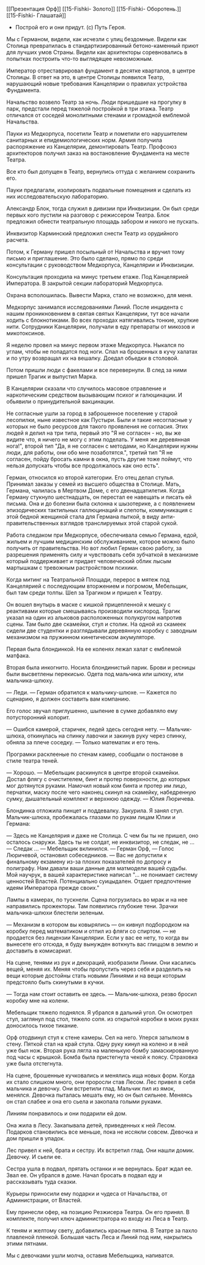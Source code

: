 [[Презентация Орф]] 
 [[15-Fishki- Золото]] 
 [[15-Fishki- Оборотень.]]  
 [[15-Fishki- Глашатай]]
 
- Построй его и они придут.
(с) Путь Героя.

Мы с Германом, видели, как исчезли с улиц бездомные. Видели как Столица превратилась в стандартизированный бетоно-каменный приют для лучших умов Страны. Видели как архитекторы соревновались в попытках построить что-то выглядящее невозможным.

Император отреставрировал фундамент в десятке кварталов, в центре Столицы. В ответ на это, в центре Столицы появился Театр, нарушающий новые требования Канцелярии о правилах устройства Фундамента. 

Начальство возвело Театр за ночь. Люди пришедшие на прогулку в парк, предстали перед тяжелой постройкой в три этажа. Театр отличался от соседей монолитными стенами и громадной емблемой Начальства.

Пауки из Медкорпуса, посетили Театр и пометили его нарушителем санитарных и епидемиологических норм. Армия получила распоряжение из Канцелярии, демонтировать Театр. Профсоюз архитекторов получил заказ на востановление Фундамента на месте Театра.

Все кто был допущен в Театр, вернулись оттуда с желанием сохранить его. 

Пауки предлагали, изолировать подвальные помещения и сделать из них исследовательскую лабораторию. 

Александр Блок, тогда служил в дивизии при Инквизиции. Он был среди первых кого пустили на разговор с режиссером Театра. Блок предложил обнести театральную площадь забором и никого не пускать.

Инквизитор Карминский предложил снести Театр из орудийного расчета.

Потом, к Герману пришел посыльный от Начальства и вручил тому письмо и приглашение. Это было сделано, прямо по среди консультации с руководством Медкорпуса, Канцелярии и Инквизиции.

Консультация проходила на минус третьем етаже. Под Канцелярией Императора. В закрытой секции лабораторий Медкорпуса.

Охрана всполошилась. Вывести Марка, стало не возможно, для меня. 

Медкорпус занимался исследованиями Линий. После инцидента с нашим проникновением в святая святых Канцелярии, тут все начали ходить с блокнотиками. Во всех проходах натягивались тонкие, хрупкие нити. Сотрудники Канцелярии, получали в еду препараты от микозов и микотоксинов.

Я неделю провел на минус первом этаже Медкорпуса. Ныкался по углам, чтобы не попадатся под ноги. Спал на брошенных в кучу халатах и по утру возвращал их на вешалку. Доедал обьедки в столовой. 

Потом пришли люди с факелами и все перевернули. В след за ними пришел Трагик и выпустил Марка.

В Канцелярии сказали что случилось масовое отравление и наркотическим средством вызывающим психог и галюцинации. И обьявили о принудительной вакцинации.

Не согласные ушли за город в заброшенное поселение у старой лесопилки, ныне известное как Пустыри. Были и такие несогласные у которых не было ресурсов для такого проявления не согласия. Этих людей я делил на три типа, первый это "Я не согласен - но, вы же видите что, я ничего не могу с этим поделать. У меня же деревянная нога!", второй тип "Да, я не согласен с методами, но Канцелярии нужны люди, для работы, они обо мне позаботятся.", третий тип "Я не согласен, пойду бросать камни в окна, пусть другие тоже поймут, что нельзя допускать чтобы все продолжалось как оно есть".

Герман, относился ко второй категории. Его отец делал стулья. Принимал заказы у семей из высшего общества в Столице. Мать, Германа, чалилась в Мертвом Доме, с его двенадцатилетия. Когда Герману стукнуло шестнадцать, он перестал ее навещать и писать ей письма. Она и до болезни была склонна к шызотерике, а с появлением эпизодических тактильных галлюцинаций и слепоты, коммуникация с этой бедной женщиной стала для Германа пыткой, в виду анти-правительственных взглядов транслируемых этой старой сукой.

Работа следаком при Медкорпусе, обеспечивала семью Германа, едой, жильем и лучшим медицинским обслуживанием, которое можно было получить от правительства. Но вот любил Герман свою работу, за разрешения применять силу и чувствовать себя зубчаткой в механизме который поддерживает и придает человеческий облик лысым мартышкам с тревожным растройством психики.

Когда митинг на Театральной Площади, перерос в мятеж под Канцелярией с последующим вторжением и погромом, Мебельщик, был там среди толпы. Шел за Трагиком и пришел к Театру.

Он вошел внутырь в маске с кишкой прицепленной к мешку с реактивами которые смешываясь производили кислород. Трагик указал на один из альковов расположенных полукругом напротив сцены. Там было две скамейки, стул и столик. На одной из скамеек сидели две студентки и разглядывали деревянную коробку с заводным механизмом на пружинном кинетическом акумуляторе. 

Первая была блондинкой. На ее коленях лежал халат с емблемой матфака. 

Вторая была инкогнито. Носила блондинистый парик. Брови и ресницы были высветлены перекисью. Одета под мальчика или шлюху, или мальчика-шлюху.

— Леди. — Герман обратился к мальчику-шлюхе. — Кажется по сценарию, я должен составить вам компанию.

Его голос звучал приглушенно, шыпение в сумке добавляло ему потусторонний колорит.

— Ошибся камерой, старичек, ледей здесь сегодня нету. — Мальчик-шлюха, откинулась на спинку лавочки и закинув руку через спинку, обняла за плече соседку. — Только математик и его тень.

Програмки расклееные по стенам камер, сообщали о постанове в стиле театра теней. 

— Хорошо. — Мебельщик раскинулся в центре второй скамейки. Достал флягу с очистителем, бинт и протер поверхности, до которых мог дотянутся руками. Намочил новый ком бинта и протер им лицо, перчатки, маску после чего наконец скинул на скамейку, набедренную сумку, дышательный комплект и верхнюю одежду. — Юлия Люричева.

Блондинка отложила пинцет и поддевалку. Закурила. Я занял стул. Мальчик-шлюха, пробежалась глазами по рукам лицам Юлии и Германа:

— Здесь не Канцелярия и даже не Столица. С чем бы ты не пришел, оно осталось снаружи. Здесь ты не солдат, не инквизитор, не следак, не ...
— Следак ... — Мебельщик вклинился.
— Герман Орф, — Голос Люричевой, остановил собеседников. — Вас не допустили к финальному екзамену из-за плохих показателей по допросу и полиграфу. Нам давали ваши данные для матмодели вашей судьбы. Мой научрук, в вашей характеристике написал "... не понимает систему ценностей Властей. Потенциально суицыдален. Отдает предпочтение идеям Императора прежде своих."

Лампы в камерах, по тускнели. Сцена погрузилась во мрак и на нее направились прожекторы. Там появились глубокие тени. Зрачки мальчика-шлюхи блестели зеленым.

— Механизм в котором вы ковырялись — он кивнул подбородком на коробку перед математиком и отпил из фляги со спиртом. — не продается без лицензии Канцелярии. Если у вас ее нету, то когда вы вынесете его отсюда, я буду вынужден воткнуть вас глиццом в землю и доставить в комисариат.

На сцене, тенями из рук и декораций, изобразили Линии. Они касались вещей, меняя их. Меняя чтобы пропустить через себя и разделить на вещи которые достойны стать новыми Линиями и на вещи которым предстояло быть скинутыми в кучки.

— Тогда нам стоит оставить ее здесь. — Мальчик-шлюха, резво бросил коробку мне на колени.

Мебельщик тяжело поднялся. Я убрался в дальний угол. Он осмотрел стул, заглянул под стол, тяжело сопя. из открытой коробки в моих руках доносилось тихое тикание.

Орф отодвинул стул к стене камеры. Сел на него. Уперся затылком в стену. Пяткой стал на край стула. Одну руку кинул на колено и в ней уже был нож. Вторая рука лягла на маленькую бомбу замаскированную под часы с крышкой. Бомба была пристегнута чекой к поясу. Страховка уже была отстегнута.

На сцене, брошенные кучковались и менялись ища новых форм. Когда их стало слишком много, они проросли став Лесом. Лес привел в себя мальчика и девочку. Они встретили глад. Мальчик пил из ямок, менялся. Девочка пыталась мешать ему, но он был сильнее. Меняясь он стал слабее и она его сьела и закопала голыми руками.

Линиям понравилось и они подарили ей дом.

Она жила в Лесу. Закапывала детей, приведенных к ней Лесом. Подарков становились все меньше, пока не иссякли совсем. Девочка и дом пришли в упадок.

Лес привел к ней, брата и сестру. Их встретил глад. Они нашли домик. Девочку. И сьели ее.

Сестра ушла в подвал, прятать останки и не вернулась. Брат ждал ее. Звал ее. Он убрался в доме. Начал бросать в подвал еду и рассказывать туда сказки.

Курьеры приносили ему подарки и чудеса от Начальства, от Администрации, от Властей.

Ему принесли офер, на позицию Резжисера Театра. Он его принял. В комплекте, получил ключ администратора ко входу из Леса в Театр.

К теням и желтому свету, добавились красные пятна. В Театре за пахло плавленой пленкой. Большая часть Леса и Линий под ним, накрылись этими пятнами. 

Мы с девочками ушли молча, оставив Мебельщика, напиватся.

